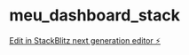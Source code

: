 # meu_dashboard_stack

[Edit in StackBlitz next generation editor ⚡️](https://stackblitz.com/~/github.com/dudufrontmg/meu_dashboard_stack)